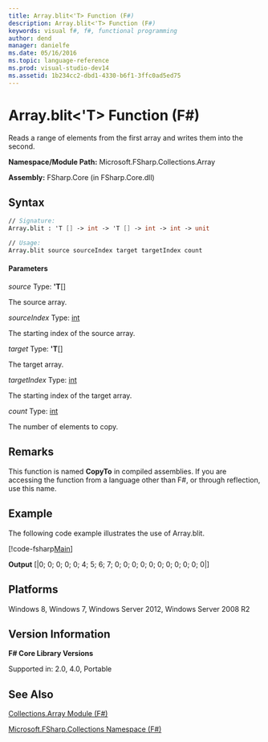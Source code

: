 ```yaml
---
title: Array.blit<'T> Function (F#)
description: Array.blit<'T> Function (F#)
keywords: visual f#, f#, functional programming
author: dend
manager: danielfe
ms.date: 05/16/2016
ms.topic: language-reference
ms.prod: visual-studio-dev14
ms.assetid: 1b234cc2-dbd1-4330-b6f1-3ffc0ad5ed75 
---
```


# Array.blit<'T> Function (F#)

Reads a range of elements from the first array and writes them into the second.

**Namespace/Module Path:** Microsoft.FSharp.Collections.Array

**Assembly:** FSharp.Core (in FSharp.Core.dll)


## Syntax

```fsharp
// Signature:
Array.blit : 'T [] -> int -> 'T [] -> int -> int -> unit

// Usage:
Array.blit source sourceIndex target targetIndex count
```

#### Parameters
*source*
Type: **'T**[[]](https://msdn.microsoft.com/library/def20292-9aae-4596-9275-b94e594f8493)


The source array.


*sourceIndex*
Type: [int](https://msdn.microsoft.com/library/025d5455-3622-4ea5-9573-3ecbd4ee1375)


The starting index of the source array.


*target*
Type: **'T**[[]](https://msdn.microsoft.com/library/def20292-9aae-4596-9275-b94e594f8493)


The target array.


*targetIndex*
Type: [int](https://msdn.microsoft.com/library/025d5455-3622-4ea5-9573-3ecbd4ee1375)


The starting index of the target array.


*count*
Type: [int](https://msdn.microsoft.com/library/025d5455-3622-4ea5-9573-3ecbd4ee1375)


The number of elements to copy.


## Remarks
This function is named **CopyTo** in compiled assemblies. If you are accessing the function from a language other than F#, or through reflection, use this name.

## Example
The following code example illustrates the use of Array.blit.

[!code-fsharp[Main](snippets/fsarrays/snippet30.fs)]

**Output**
[|0; 0; 0; 0; 0; 4; 5; 6; 7; 0; 0; 0; 0; 0; 0; 0; 0; 0; 0; 0|]

## Platforms
Windows 8, Windows 7, Windows Server 2012, Windows Server 2008 R2


## Version Information
**F# Core Library Versions**

Supported in: 2.0, 4.0, Portable

## See Also
[Collections.Array Module &#40;F&#35;&#41;](Collections.Array-Module-%5BFSharp%5D.md)

[Microsoft.FSharp.Collections Namespace &#40;F&#35;&#41;](Microsoft.FSharp.Collections-Namespace-%5BFSharp%5D.md)

